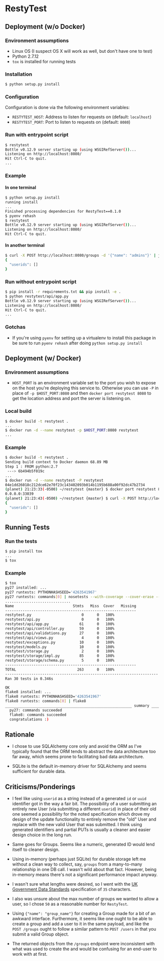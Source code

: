 # RestyTest

## Deployment (w/o Docker)

### Environment assumptions
* Linux OS (I suspect OS X will work as well, but don't have one to test)
* Python 2.7.12
* `tox` is installed for running tests

### Installation

```bash
$ python setup.py install
```

### Configuration

Configuration is done via the following environment variables:

* `RESTYTEST_HOST`: Address to listen for requests on (default: `localhost`)
* `RESTYTEST_PORT`: Port to listen to requests on (default: `8080`)

### Run with entrypoint script

```bash
$ restytest
Bottle v0.12.9 server starting up (using WSGIRefServer())...
Listening on http://localhost:8080/
Hit Ctrl-C to quit.
...
```

### Example

#### In one terminal

```bash
$ python setup.py install
running install
...
Finished processing dependencies for RestyTest==0.1.0
$ pyenv rehash
$ restytest
Bottle v0.12.9 server starting up (using WSGIRefServer())...
Listening on http://localhost:8080/
Hit Ctrl-C to quit.
```

#### In another terminal

```bash
$ curl -X POST http://localhost:8080/groups -d '{"name": "admins"}' | jq .
{
  "userids": []
}
```

### Run without entrypoint script

```bash
$ pip install -r requirements.txt && pip install -e .
$ python restytest/api/app.py
Bottle v0.12.9 server starting up (using WSGIRefServer())...
Listening on http://localhost:8080/
Hit Ctrl-C to quit.
...
```

### Gotchas

* If you're using `pyenv` for setting up a virtualenv to install this package in
  be sure to run `pyenv rehash` after doing `python setup.py install`

## Deployment (w/ Docker)

### Environment assumptions

* `HOST_PORT` is an environment variable set to the port you wish to expose on
  the host you're deploying this service to. Otherwise you can use `-P` in place
  of `-p $HOST_PORT:8080` and then `docker port restytest 8080` to get the
  location address and port the server is listening on.

### Local build

```bash
$ docker build -t restytest .
...
$ docker run -d --name restytest -p $HOST_PORT:8080 restytest
...
```

### Example

```bash
$ docker build -t restytest .
Sending build context to Docker daemon 68.89 MB
Step 1 : FROM python:2.7
 ---> 6b494b5f019c
...
$ docker run -d --name restytest -P restytest
04e1dd26018c212dce62e70f23c143402093b014b1195b688a00f92dc47b2734
(planet) 21:23:33(-0500) ~/restytest {master} $ docker port restytest 8080
0.0.0.0:33039
(planet) 21:23:43(-0500) ~/restytest {master} $ curl -X POST http://localhost:33039/groups -d '{"name": "admins"}' | jq .
{
  "userids": []
}
```

## Running Tests

### Run the tests

```bash
$ pip install tox
...
$ tox
```
### Example

```bash
$ tox 
py27 installed: ...
py27 runtests: PYTHONHASHSEED='4263541967'
py27 runtests: commands[0] | nosetests --with-coverage --cover-erase --cover-package=restytest
..............................
Name                           Stmts   Miss  Cover   Missing
------------------------------------------------------------
restytest.py                       0      0   100%
restytest/api.py                   0      0   100%
restytest/api/app.py              61      0   100%
restytest/api/controller.py       59      0   100%
restytest/api/validations.py      27      0   100%
restytest/api/views.py             4      0   100%
restytest/exceptions.py           10      0   100%
restytest/models.py               10      0   100%
restytest/storage.py               2      0   100%
restytest/storage/impl.py         85      0   100%
restytest/storage/schema.py        5      0   100%
------------------------------------------------------------
TOTAL                            263      0   100%
----------------------------------------------------------------------
Ran 30 tests in 0.346s

OK
flake8 installed: ...
flake8 runtests: PYTHONHASHSEED='4263541967'
flake8 runtests: commands[0] | flake8
__________________________________________________________ summary ___________________________________________________________
  py27: commands succeeded
  flake8: commands succeeded
  congratulations :)
```

## Rationale

* I chose to use SQLAlchemy core only and avoid the ORM as I've typically found
  that the ORM tends to abstract the data architecture too far away, which seems
  prone to facilitating bad data architecture.

* SQLite is the default in-memory driver for SQLAlchemy and seems sufficient for
  durable data.

## Criticisms/Ponderings

* I feel like using `userid` as a string instead of a generated `id` or `uuid`
  identifier got in the way a fair bit. The possibility of a user
  submitting an entirely new User (via submitting a different `userid`) in place
  of their old one seemed a possibility for the noted specification which drove
  my design of the update functionality to entirely remove the "old" User and
  replace with the new valid User that was submitted. I think using generated
  identifiers and partial PUTs is usually a cleaner and easier design choice in
  the long run.

* Same goes for Groups. Seems like a numeric, generated ID would lend itself to
  cleaner design.

* Using in-memory (perhaps just SQLite) for durable storage left me without a
  clean way to collect, say, `groups` from a many-to-many relationship in one
  DB call. I wasn't wild about that fact. However, being in-memory means there's
  not a significant performance impact anyway.

* I wasn't sure what lengths were desired, so I went with the
  [UK Government Data Standards](http://webarchive.nationalarchives.gov.uk/20100407120701/http://cabinetoffice.gov.uk/govtalk/schemasstandards/e-gif/datastandards/person_information/person_name.aspx)
  specification of `35` characters.

* I also was unsure about the max number of groups we wanted to allow a user, so
  I chose `50` as a reasonable number for `RestyTest`.

* Using `{"name": "group_name"}` for creating a Group made for a bit of an
  awkward interface. Furthermore, it seems like one ought to be able to create
  a group and add a user to it in the same payload, and like the `POST /groups`
  ought to follow a similar pattern to `POST /users` in that you submit a valid
  Group object.

* The returned objects from the `/groups` endpoint were inconsistent with what
  was used to create the  and
  would be confusing for an end-user to work with at first.
